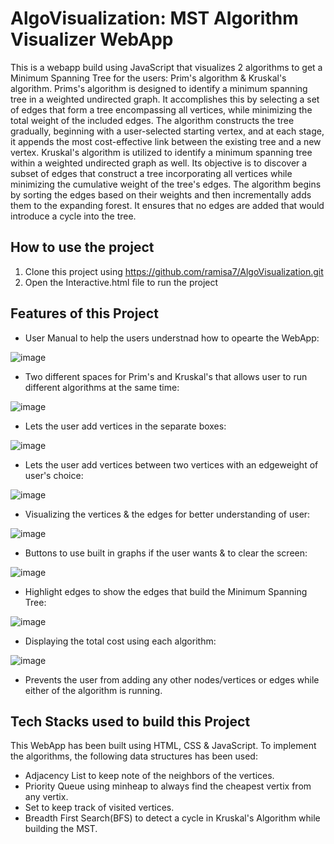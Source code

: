 # AlgoVisualization: MST Algorithm Visualizer WebApp

This is a webapp build using JavaScript that visualizes 2 algorithms to get a Minimum Spanning Tree for the users: Prim's algorithm & Kruskal's algorithm. 
Prims's algorithm is designed to identify a minimum spanning tree in a weighted undirected graph. It accomplishes this by selecting a set of edges that form a tree encompassing all vertices, while minimizing the total weight of the included edges. The algorithm constructs the tree gradually, beginning with a user-selected starting vertex, and at each stage, it appends the most cost-effective link between the existing tree and a new vertex. 
Kruskal's algorithm is utilized to identify a minimum spanning tree within a weighted undirected graph as well. Its objective is to discover a subset of edges that construct a tree incorporating all vertices while minimizing the cumulative weight of the tree's edges. The algorithm begins by sorting the edges based on their weights and then incrementally adds them to the expanding forest. It ensures that no edges are added that would introduce a cycle into the tree. 


## How to use the project
1. Clone this project using https://github.com/ramisa7/AlgoVisualization.git
2. Open the Interactive.html file to run the project 


## Features of this Project 
- User Manual to help the users understnad how to opearte the WebApp: 

![image](https://github.com/ramisa7/AlgoVisualization/assets/92804590/bb660751-9d1b-42b6-b897-216ea4e6e4ad)

- Two different spaces for Prim's and Kruskal's that allows user to run different algorithms at the same time: 

![image](https://github.com/ramisa7/AlgoVisualization/assets/92804590/7805654c-36e9-4a08-8bab-8c25f36bfc0f)

- Lets the user add vertices in the separate boxes: 

![image](https://github.com/ramisa7/AlgoVisualization/assets/92804590/31e9d524-e27a-463c-a021-117bd28e2719)

- Lets the user add vertices between two vertices with an edgeweight of user's choice: 

![image](https://github.com/ramisa7/AlgoVisualization/assets/92804590/30a71dd8-eeb6-496d-a2b2-9891e801fd4f)

- Visualizing the vertices & the edges for better understanding of user: 

![image](https://github.com/ramisa7/AlgoVisualization/assets/92804590/ad8476a6-3cc9-4a2d-8e1f-78c27e1ece15)

- Buttons to use built in graphs if the user wants & to clear the screen: 

![image](https://github.com/ramisa7/AlgoVisualization/assets/92804590/fcb27d5d-35c4-47c1-b6f2-310229003bdd)

- Highlight edges to show the edges that build the Minimum Spanning Tree: 

![image](https://github.com/ramisa7/AlgoVisualization/assets/92804590/c68ebc94-14a4-4fe7-8883-06bc82e68c18)

- Displaying the total cost using each algorithm: 

![image](https://github.com/ramisa7/AlgoVisualization/assets/92804590/3859566b-7cc0-41a2-a8d9-2bcdc4c75221)

- Prevents the user from adding any other nodes/vertices or edges while either of the algorithm is running. 

## Tech Stacks used to build this Project 

This WebApp has been built using HTML, CSS & JavaScript. 
To implement the algorithms, the following data structures has been used: 
- Adjacency List to keep note of the neighbors of the vertices.
- Priority Queue using minheap to always find the cheapest vertix from any vertix.
- Set to keep track of visited vertices.
- Breadth First Search(BFS) to detect a cycle in Kruskal's Algorithm while building the MST. 
